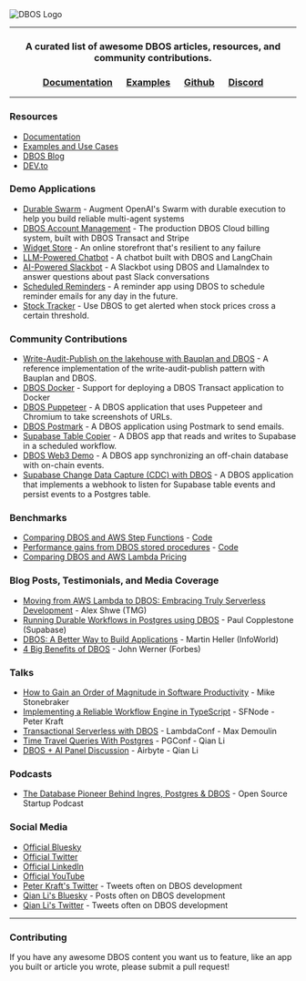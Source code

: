 <picture>
  <source media="(prefers-color-scheme: light)" srcset="https://dbos-blog-posts.s3.us-west-1.amazonaws.com/logos/black_logotype%2Btransparent_bg_h1000px.png">
  <source media="(prefers-color-scheme: dark)" srcset="https://dbos-blog-posts.s3.us-west-1.amazonaws.com/logos/white_logotype%2Bblack_bg_h1000px.png">
  <img alt="DBOS Logo" src="https://dbos-blog-posts.s3.us-west-1.amazonaws.com/logos/black_logotype%2Btransparent_bg_h1000px.png">
</picture>


---

<div align="center">
<h3> A curated list of awesome DBOS articles, resources, and community contributions.</h3>

### [Documentation](https://docs.dbos.dev/) &emsp;  [Examples](https://docs.dbos.dev/examples) &emsp;  [Github](https://github.com/dbos-inc) &emsp; [Discord](https://discord.com/invite/jsmC6pXGgX)
</div>

---

### Resources

- [Documentation](https://docs.dbos.dev/)
- [Examples and Use Cases](https://docs.dbos.dev/examples)
- [DBOS Blog](https://www.dbos.dev/blog)
- [DEV.to](https://dev.to/dbos)

### Demo Applications
- [Durable Swarm](https://github.com/dbos-inc/durable-swarm) - Augment OpenAI's Swarm with durable execution to help you build reliable multi-agent systems
- [DBOS Account Management](https://github.com/dbos-inc/dbos-account-management) - The production DBOS Cloud billing system, built with DBOS Transact and Stripe
- [Widget Store](https://docs.dbos.dev/python/examples/widget-store) - An online storefront that's resilient to any failure
- [LLM-Powered Chatbot](https://docs.dbos.dev/python/examples/chatbot) - A chatbot built with DBOS and LangChain
- [AI-Powered Slackbot](https://docs.dbos.dev/python/examples/rag-slackbot) - A Slackbot using DBOS and LlamaIndex to answer questions about past Slack conversations
- [Scheduled Reminders](https://docs.dbos.dev/python/examples/scheduled-reminders) - A reminder app using DBOS to schedule reminder emails for any day in the future.
- [Stock Tracker](https://docs.dbos.dev/python/examples/stock-tracker) - Use DBOS to get alerted when stock prices cross a certain threshold.

### Community Contributions
- [Write-Audit-Publish on the lakehouse with Bauplan and DBOS](https://github.com/BauplanLabs/wap-with-bauplan-and-dbos) - A reference implementation of the write-audit-publish pattern with Bauplan and DBOS.
- [DBOS Docker](https://github.com/demetris-manikas/dbos-docker-boilerplate) - Support for deploying a DBOS Transact application to Docker
- [DBOS Puppeteer](https://github.com/qianl15/dbos-puppeteer) - A DBOS application that uses Puppeteer and Chromium to take screenshots of URLs.
- [DBOS Postmark](https://github.com/weisisheng/dbos-httpapi-postmark-v202407) - A DBOS application using Postmark to send emails.
- [Supabase Table Copier](https://github.com/weisisheng/aggdata-supabase-public) - A DBOS app that reads and writes to Supabase in a scheduled workflow.
- [DBOS Web3 Demo](https://github.com/devhawk/dbos-web3) - A DBOS app synchronizing an off-chain database with on-chain events.
- [Supabase Change Data Capture (CDC) with DBOS](https://github.com/weisisheng/supabase-cdc-to-dbos-public) - A DBOS application that implements a webhook to listen for Supabase table events and persist events to a Postgres table.

### Benchmarks
- [Comparing DBOS and AWS Step Functions](https://www.dbos.dev/blog/dbos-vs-aws-step-functions-benchmark) - [Code](https://github.com/dbos-inc/dbos-workflow-benchmarks)
- [Performance gains from DBOS stored procedures](https://twitter.com/petereliaskraft/status/1811526907114192909) - [Code](https://github.com/dbos-inc/dbos-workflow-benchmarks)
- [Comparing DBOS and AWS Lambda Pricing](https://www.dbos.dev/blog/aws-lambda-hidden-wait-costs)

### Blog Posts, Testimonials, and Media Coverage
- [Moving from AWS Lambda to DBOS: Embracing Truly Serverless Development](https://www.tmg.io/insights/articles/moving-to-dbos/) - Alex Shwe (TMG)
- [Running Durable Workflows in Postgres using DBOS](https://supabase.com/blog/durable-workflows-in-postgres-dbos) - Paul Copplestone (Supabase)
- [DBOS: A Better Way to Build Applications](https://www.infoworld.com/article/3715410/dbos-a-better-way-to-build-applications.html) - Martin Heller (InfoWorld)
- [4 Big Benefits of DBOS](https://www.forbes.com/sites/johnwerner/2024/11/12/4-big-benefits-of-dbos-from-turing-prize-winner-mike-stonebraker/) - John Werner (Forbes)

### Talks
-  [How to Gain an Order of Magnitude in Software Productivity](https://www.dbos.dev/stonebraker-increase-software-engineering-productivity) - Mike Stonebraker
-  [Implementing a Reliable Workflow Engine in TypeScript](https://www.dbos.dev/blog/reliable-workflow-engine-typescript-sfnode) - SFNode - Peter Kraft
-  [Transactional Serverless with DBOS](https://www.youtube.com/watch?v=5ktquMRzOc0) - LambdaConf - Max Demoulin
-  [Time Travel Queries With Postgres](https://postgresql.us/events/pgconfnyc2024/schedule/session/1711-time-travel-queries-with-postgres/) - PGConf - Qian Li
-  [DBOS + AI Panel Discussion](https://www.youtube.com/live/LOdL6xbMPMM?si=KfktCG2HikzcFg41&t=3158) - Airbyte - Qian Li

### Podcasts
- [The Database Pioneer Behind Ingres, Postgres & DBOS](https://podcasters.spotify.com/pod/show/ossstartuppodcast/episodes/E138-The-Database-Pioneer-Behind-Ingres--Postgres--DBOS-e2l16tn/a-abc9pmt) - Open Source Startup Podcast

### Social Media
- [Official Bluesky](https://bsky.app/profile/dbos.dev)
- [Official Twitter](https://x.com/DBOS_Inc)
- [Official LinkedIn](https://www.linkedin.com/company/dbos-inc)
- [Official YouTube](https://www.youtube.com/@DBOS-Inc)
- [Peter Kraft's Twitter](https://x.com/petereliaskraft) - Tweets often on DBOS development
- [Qian Li's Bluesky](https://bsky.app/profile/qianli.dev) - Posts often on DBOS development
- [Qian Li's Twitter](https://x.com/qianl_cs) - Tweets often on DBOS development

---

### Contributing

If you have any awesome DBOS content you want us to feature, like an app you built or article you wrote, please submit a pull request!
